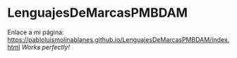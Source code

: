 # LenguajesDeMarcasPMBDAM
Enlace a mi página: https://pabloluismolinablanes.github.io/LenguajesDeMarcasPMBDAM/index.html *Works perfectly!*
